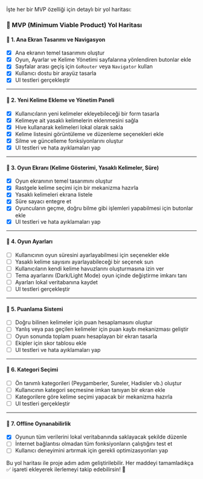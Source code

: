 İşte her bir MVP özelliği için detaylı bir yol haritası:

### 🔹 MVP (Minimum Viable Product) Yol Haritası

#### 📌 1. Ana Ekran Tasarımı ve Navigasyon
- [x] Ana ekranın temel tasarımını oluştur  
- [x] Oyun, Ayarlar ve Kelime Yönetimi sayfalarına yönlendiren butonlar ekle  
- [x] Sayfalar arası geçiş için `GoRouter` veya `Navigator` kullan  
- [x] Kullanıcı dostu bir arayüz tasarla   
- [x] UI testleri gerçekleştir  

---

#### 📌 2. Yeni Kelime Ekleme ve Yönetim Paneli
- [x] Kullanıcıların yeni kelimeler ekleyebileceği bir form tasarla  
- [x] Kelimeye ait yasaklı kelimelerin eklenmesini sağla  
- [x] Hive kullanarak kelimeleri lokal olarak sakla  
- [x] Kelime listesini görüntüleme ve düzenleme seçenekleri ekle  
- [x] Silme ve güncelleme fonksiyonlarını oluştur  
- [x] UI testleri ve hata ayıklamaları yap  

---

#### 📌 3. Oyun Ekranı (Kelime Gösterimi, Yasaklı Kelimeler, Süre)  
- [x] Oyun ekranının temel tasarımını oluştur  
- [x] Rastgele kelime seçimi için bir mekanizma hazırla  
- [x] Yasaklı kelimeleri ekrana listele  
- [x] Süre sayacı entegre et  
- [x] Oyuncuların geçme, doğru bilme gibi işlemleri yapabilmesi için butonlar ekle  
- [x] UI testleri ve hata ayıklamaları yap  

---

#### 📌 4. Oyun Ayarları  
- [ ] Kullanıcının oyun süresini ayarlayabilmesi için seçenekler ekle  
- [ ] Yasaklı kelime sayısını ayarlayabileceği bir seçenek sun  
- [ ] Kullanıcıların kendi kelime havuzlarını oluşturmasına izin ver  
- [ ] Tema ayarlarını (Dark/Light Mode) oyun içinde değiştirme imkanı tanı  
- [ ] Ayarları lokal veritabanına kaydet  
- [ ] UI testleri gerçekleştir  

---

#### 📌 5. Puanlama Sistemi  
- [ ] Doğru bilinen kelimeler için puan hesaplamasını oluştur  
- [ ] Yanlış veya pas geçilen kelimeler için puan kaybı mekanizması geliştir  
- [ ] Oyun sonunda toplam puanı hesaplayan bir ekran tasarla  
- [ ] Ekipler için skor tablosu ekle  
- [ ] UI testleri ve hata ayıklamaları yap  

---

#### 📌 6. Kategori Seçimi  
- [ ] Ön tanımlı kategorileri (Peygamberler, Sureler, Hadisler vb.) oluştur  
- [ ] Kullanıcının kategori seçmesine imkan tanıyan bir ekran ekle  
- [ ] Kategorilere göre kelime seçimi yapacak bir mekanizma hazırla  
- [ ] UI testleri gerçekleştir  

---

#### 📌 7. Offline Oynanabilirlik  
- [x] Oyunun tüm verilerini lokal veritabanında saklayacak şekilde düzenle  
- [ ] İnternet bağlantısı olmadan tüm fonksiyonların çalıştığını test et  
- [ ] Kullanıcı deneyimini artırmak için gerekli optimizasyonları yap  

Bu yol haritası ile proje adım adım geliştirilebilir. Her maddeyi tamamladıkça ✅ işareti ekleyerek ilerlemeyi takip edebilirsin! 🚀  